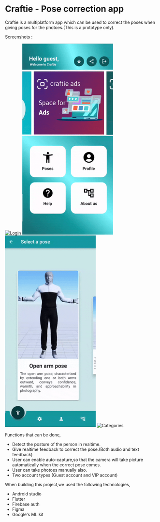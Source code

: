 # Craftie - Pose correction app 

Craftie is a multiplatform app which can be used to correct the poses when giving poses for the photoes.(This is a prototype only).

Screenshots :

<img src="scrshots/login.jpeg" alt="Login" style="width: 400px"/>
<img src="scrshots/home.gif" alt=Add" style="width: 300px"/>
<img src="scrshots/poses.gif" alt="Edit" style="width: 300px"/>
<img src="scrshots/demo.gif" alt="Categories" style="width: 400px"/>

Functions that can be done,

- Detect the posture of the person in realtime.
- Give realtime feedback to correct the pose.(Both audio and text feedback)
- User can enable auto-capture,so that the camera will take picture automatically when the correct pose comes.
- User can take photoes manually also.
- Two account types (Guest account and VIP account)

When building this project,we used the following technologies,

- Android studio
- Flutter
- Firebase auth
- Figma
- Google's ML kit 
